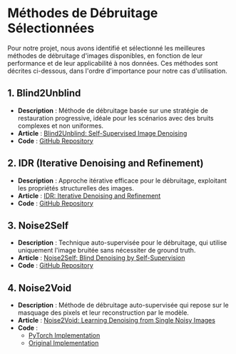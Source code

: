 # Méthodes de Débruitage Sélectionnées

Pour notre projet, nous avons identifié et sélectionné les meilleures méthodes de débruitage d'images disponibles, en fonction de leur performance et de leur applicabilité à nos données. Ces méthodes sont décrites ci-dessous, dans l'ordre d'importance pour notre cas d'utilisation.

## 1. Blind2Unblind
- **Description** : Méthode de débruitage basée sur une stratégie de restauration progressive, idéale pour les scénarios avec des bruits complexes et non uniformes.
- **Article** : [Blind2Unblind: Self-Supervised Image Denoising](https://arxiv.org/abs/2203.06967)
- **Code** : [GitHub Repository](https://github.com/zejinwang/Blind2Unblind)

## 2. IDR (Iterative Denoising and Refinement)
- **Description** : Approche itérative efficace pour le débruitage, exploitant les propriétés structurelles des images.
- **Article** : [IDR: Iterative Denoising and Refinement](https://arxiv.org/abs/2111.14358)
- **Code** : [GitHub Repository](https://github.com/zhangyi-3/IDR)

## 3. Noise2Self
- **Description** : Technique auto-supervisée pour le débruitage, qui utilise uniquement l'image bruitée sans nécessiter de ground truth.
- **Article** : [Noise2Self: Blind Denoising by Self-Supervision](https://arxiv.org/abs/1901.11365)
- **Code** : [GitHub Repository](https://github.com/czbiohub-sf/noise2self)

## 4. Noise2Void
- **Description** : Méthode de débruitage auto-supervisée qui repose sur le masquage des pixels et leur reconstruction par le modèle.
- **Article** : [Noise2Void: Learning Denoising from Single Noisy Images](https://arxiv.org/abs/1811.10980)
- **Code** :
  - [PyTorch Implementation](https://github.com/hanyoseob/pytorch-noise2void)
  - [Original Implementation](https://github.com/juglab/n2v)
